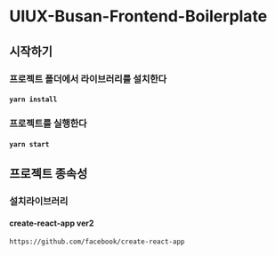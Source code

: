 # UIUX-Busan-Frontend-Boilerplate

## 시작하기

### 프로젝트 폴더에서 라이브러리를 설치한다

#### `yarn install`

### 프로젝트를 실행한다

#### `yarn start`

## 프로젝트 종속성

### 설치라이브러리

#### create-react-app ver2

`https://github.com/facebook/create-react-app`
